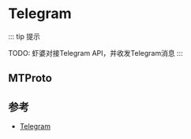 # Telegram

::: tip 提示

TODO: 虾婆对接Telegram API，并收发Telegram消息
:::

## MTProto


## 参考

- [Telegram](https://telegram.org)
